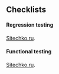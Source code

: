 ## Checklists 
#### Regression testing
[Sitechko.ru](https://docs.google.com/spreadsheets/d/1npRp7oVQRIRGWKbF27y5tHXMaYORN7DA/edit#gid=543744626).
#### Functional testing
[Sitechko.ru](https://docs.google.com/spreadsheets/d/10MRiiOI-oi84RTRsjDa1ZQ7Dpi6c_dY3/edit?usp=drive_link&ouid=113728595963559677815&rtpof=true&sd=true).


